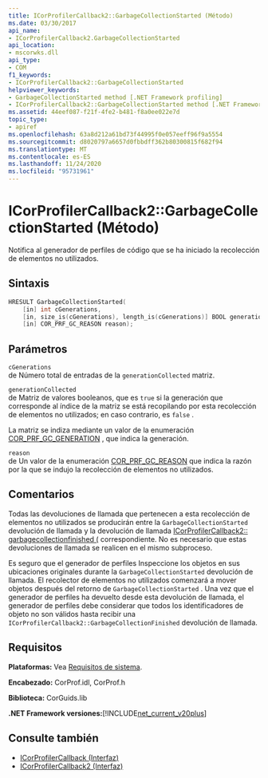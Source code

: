 ```yaml
---
title: ICorProfilerCallback2::GarbageCollectionStarted (Método)
ms.date: 03/30/2017
api_name:
- ICorProfilerCallback2.GarbageCollectionStarted
api_location:
- mscorwks.dll
api_type:
- COM
f1_keywords:
- ICorProfilerCallback2::GarbageCollectionStarted
helpviewer_keywords:
- GarbageCollectionStarted method [.NET Framework profiling]
- ICorProfilerCallback2::GarbageCollectionStarted method [.NET Framework profiling]
ms.assetid: 44eef087-f21f-4fe2-b481-f8a0ee022e7d
topic_type:
- apiref
ms.openlocfilehash: 63a8d212a61bd73f44995f0e057eeff96f9a5554
ms.sourcegitcommit: d8020797a6657d0fbbdff362b80300815f682f94
ms.translationtype: MT
ms.contentlocale: es-ES
ms.lasthandoff: 11/24/2020
ms.locfileid: "95731961"
---
```

# <a name="icorprofilercallback2garbagecollectionstarted-method"></a>ICorProfilerCallback2::GarbageCollectionStarted (Método)

Notifica al generador de perfiles de código que se ha iniciado la recolección de elementos no utilizados.  
  
## <a name="syntax"></a>Sintaxis  
  
```cpp  
HRESULT GarbageCollectionStarted(  
    [in] int cGenerations,  
    [in, size_is(cGenerations), length_is(cGenerations)] BOOL generationCollected[],  
    [in] COR_PRF_GC_REASON reason);  
```  
  
## <a name="parameters"></a>Parámetros  

 `cGenerations`  
 de Número total de entradas de la `generationCollected` matriz.  
  
 `generationCollected`  
 de Matriz de valores booleanos, que es `true` si la generación que corresponde al índice de la matriz se está recopilando por esta recolección de elementos no utilizados; en caso contrario, es `false` .  
  
 La matriz se indiza mediante un valor de la enumeración [COR_PRF_GC_GENERATION](cor-prf-gc-generation-enumeration.md) , que indica la generación.  
  
 `reason`  
 de Un valor de la enumeración [COR_PRF_GC_REASON](cor-prf-gc-reason-enumeration.md) que indica la razón por la que se indujo la recolección de elementos no utilizados.  
  
## <a name="remarks"></a>Comentarios  

 Todas las devoluciones de llamada que pertenecen a esta recolección de elementos no utilizados se producirán entre la `GarbageCollectionStarted` devolución de llamada y la devolución de llamada [ICorProfilerCallback2:: garbagecollectionfinished (](icorprofilercallback2-garbagecollectionfinished-method.md) correspondiente. No es necesario que estas devoluciones de llamada se realicen en el mismo subproceso.  
  
 Es seguro que el generador de perfiles Inspeccione los objetos en sus ubicaciones originales durante la `GarbageCollectionStarted` devolución de llamada. El recolector de elementos no utilizados comenzará a mover objetos después del retorno de `GarbageCollectionStarted` . Una vez que el generador de perfiles ha devuelto desde esta devolución de llamada, el generador de perfiles debe considerar que todos los identificadores de objeto no son válidos hasta recibir una `ICorProfilerCallback2::GarbageCollectionFinished` devolución de llamada.  
  
## <a name="requirements"></a>Requisitos  

 **Plataformas:** Vea [Requisitos de sistema](../../get-started/system-requirements.md).  
  
 **Encabezado:** CorProf.idl, CorProf.h  
  
 **Biblioteca:** CorGuids.lib  
  
 **.NET Framework versiones:**[!INCLUDE[net_current_v20plus](../../../../includes/net-current-v20plus-md.md)]  
  
## <a name="see-also"></a>Consulte también

- [ICorProfilerCallback (Interfaz)](icorprofilercallback-interface.md)
- [ICorProfilerCallback2 (Interfaz)](icorprofilercallback2-interface.md)
